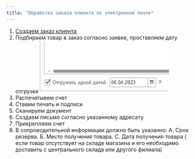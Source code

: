 ```yaml
---
title: "Обработка заказа клиента по электронной почте"
---
```


1. [Создаем заказ клиента](obsidian://open?vault=als-akgs&file=content%2F%D1%83%D0%BF%D1%80%D0%B0%D0%B2%D0%BB%D0%B5%D0%BD%D0%B8%D0%B5%20%D0%BF%D1%80%D0%BE%D0%B4%D0%B0%D0%B6%D0%B0%D0%BC%D0%B8%2F%D0%97%D0%B0%D0%BF%D1%87%D0%B0%D1%81%D1%82%D0%B8%2F%D0%9E%D1%84%D0%BE%D1%80%D0%BC%D0%BB%D0%B5%D0%BD%D0%B8%D0%B5%20%D0%97%D0%B0%D0%BA%D0%B0%D0%B7%D0%B0%20%D0%9A%D0%BB%D0%B8%D0%B5%D0%BD%D1%82%D0%B0)
2. Подбираем товар в заказ согласно заявке, проставляем дату отгрузки
![](ERP/_attach/Pasted%20image%2020230406134945.png)
3. Распечатывем счет
4. Ставим печать и подписи
5. Сканируем документ
6. Создаем письмо согласно указанному адресату
7. Прикрепляем счет
8. В сопроводительной информации должно быть указанно: А. Срок резерва. Б. Место получения товара. С. Дата получения товара ( если товар отсутствует на складе магазина и его необходимо доставить с центрального склада или другого филиала)